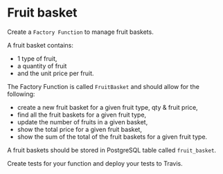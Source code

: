 # Fruit basket

Create a `Factory Function` to manage fruit baskets.

A fruit basket contains:

* 1 type of fruit, 
* a quantity of fruit 
* and the unit price per fruit.

The Factory Function is called `FruitBasket` and should allow for the following:

* create a new fruit basket for a given fruit type, qty & fruit price,
* find all the fruit baskets for a given fruit type,
* update the number of fruits in a given basket,
* show the total price for a given fruit basket,
* show the sum of the total of the fruit baskets for a given fruit type.

A fruit baskets should be stored in PostgreSQL table called `fruit_basket`.

Create tests for your function and deploy your tests to Travis.
